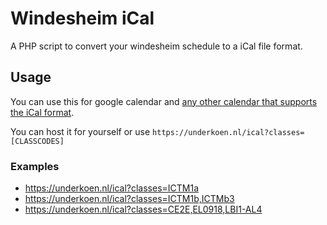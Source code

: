 # Windesheim iCal
A PHP script to convert your windesheim schedule to a iCal file format.

## Usage
You can use this for google calendar and [any other calendar that supports the iCal format](https://en.wikipedia.org/wiki/List_of_applications_with_iCalendar_support).

You can host it for yourself or use ``https://underkoen.nl/ical?classes=[CLASSCODES]``
### Examples
- https://underkoen.nl/ical?classes=ICTM1a
- https://underkoen.nl/ical?classes=ICTM1b,ICTMb3
- https://underkoen.nl/ical?classes=CE2E,EL0918,LBI1-AL4
